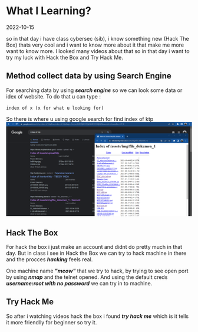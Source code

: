 # What I Learning?
2022-10-15

so in that day i have class cybersec (sib), i know something new (Hack The Box) thats very cool and i want to know more about it that make me more want to know more. I looked many videos about that so in that day i want to try my luck with Hack the Box and Try Hack Me.

## Method collect data by using Search Engine
For searching data by using ***search engine*** so we can look some data or idex of website. To do that u can type  :
```
index of x (x for what u looking for)
```

So there is where u using google search for find index of ktp
![index_image_google](/images/search_engine_index.png)

## Hack The Box
For hack the box i just make an account and didnt do pretty much in that day. But in class i see in Hack the Box we can try to hack machine in there and the procces ***hacking*** feels real. 

One machine name ***"meow"*** that we try to hack, by trying to see open port by using ***nmap*** and the telnet opened. And using the default creds ***username:root with no password*** we can try in to machine.

## Try Hack Me

So after i watching videos hack the box i found ***try hack me*** which is it tells it more friendlly for beginner so try it. 